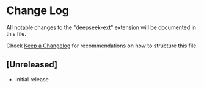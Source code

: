 # Change Log

All notable changes to the "deepseek-ext" extension will be documented in this file.

Check [Keep a Changelog](http://keepachangelog.com/) for recommendations on how to structure this file.

## [Unreleased]

- Initial release